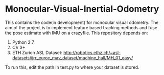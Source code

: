 # Monocular-Visual-Inertial-Odometry
This contains the code(in development) for monocular visual odometry. The aim of the project is to implement feature based tracking methods and fuse the pose estimate with IMU on a crazyflie. 
This repository depends on:
1. Python 2.7
2. CV 3+
3. ETH Zurich ASL Dataset: http://robotics.ethz.ch/~asl-datasets/ijrr_euroc_mav_dataset/machine_hall/MH_01_easy/

To run this, edit the path in test.py to where your dataset is stored. 
